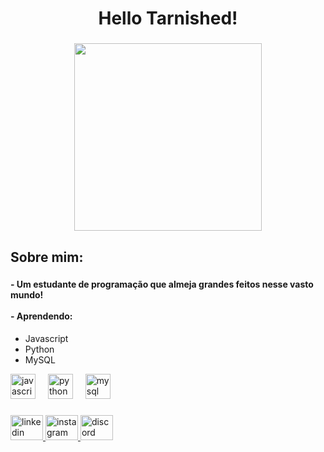<h1 align="center">Hello Tarnished!</h1>

###

<div align="center">
  <img height="300" src="https://i.pinimg.com/originals/e6/10/9e/e6109e32a9ac1a8f2496d7fba78e9c84.gif"  />
</div>

###

<h2 align="left">Sobre mim:</h2>

###

<h4 align="left">- Um estudante de programação que almeja grandes feitos nesse vasto mundo!<br>
<br>- Aprendendo:</h4>
<ul>
  <li>Javascript</li>
  <li>Python</li>
  <li>MySQL</li>
</ul>

<div align="left">
  <img src="https://cdn.jsdelivr.net/gh/devicons/devicon/icons/javascript/javascript-original.svg" height="40" alt="javascript logo"  />
  <img width="12" />
  <img src="https://cdn.jsdelivr.net/gh/devicons/devicon/icons/python/python-original.svg" height="40" alt="python logo"  />
  <img width="12" />
  <img src="https://cdn.jsdelivr.net/gh/devicons/devicon/icons/mysql/mysql-original.svg" height="40" alt="mysql logo"  />
</div>


###

<div align="left">
  <a href="frederico-teixeira-neves-b6532230a" target="_blank">
    <img src="https://raw.githubusercontent.com/maurodesouza/profile-readme-generator/master/src/assets/icons/social/linkedin/default.svg" width="52" height="40" alt="linkedin logo"  />
  </a>
  <a href="https://www.instagram.com/fredericotn/" target="_blank">
    <img src="https://raw.githubusercontent.com/maurodesouza/profile-readme-generator/master/src/assets/icons/social/instagram/default.svg" width="52" height="40" alt="instagram logo"  />
  </a>
  <a href="discordapp.com/users/643574188476596264" target="_blank">
    <img src="https://raw.githubusercontent.com/maurodesouza/profile-readme-generator/master/src/assets/icons/social/discord/default.svg" width="52" height="40" alt="discord logo"  />
  </a>
</div>

